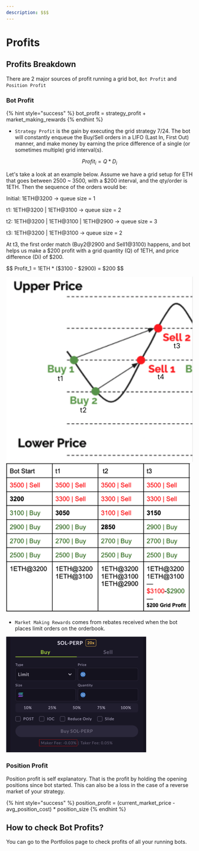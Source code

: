 ```yaml
---
description: $$$
---
```


# Profits

## Profits Breakdown

There are 2 major sources of profit running a grid bot, `Bot Profit` and `Position Profit`

### Bot Profit

{% hint style="success" %}
bot\_profit = strategy\_profit + market\_making\_rewards
{% endhint %}

* `Strategy Profit` is the gain by executing the grid strategy 7/24. The bot will constantly enqueue the Buy/Sell orders in a LIFO (Last In, First Out) manner, and make money by earning the price difference of a single (or sometimes multiple) grid interval(s).&#x20;

$$
Profit_i = Q * D_i
$$

Let's take a look at an example below. Assume we have a grid setup for ETH that goes between 2500 \~ 3500, with a $200 interval, and the qty/order is 1ETH. Then the sequence of the orders would be:

Initial:  1ETH@3200                                                                            -> queue size = 1

t1:        1ETH@3200    |    1ETH@3100                                              -> queue size = 2

t2:        1ETH@3200    |    1ETH@3100    |    1ETH@2900                -> queue size = 3&#x20;

t3:        1ETH@3200    |    1ETH@3100                                              -> queue size = 2

At t3, the first order match (Buy2@2900 and Sell1@3100) happens, and bot helps us make a $200 profit with a grid quantity (Q) of 1ETH, and price difference (Di) of $200.

$$
Profit_1 = 1ETH * ($3100 - $2900) = $200
$$

![](<../../.gitbook/assets/image (4).png>)                     ![](<../../.gitbook/assets/image (7).png>)     &#x20;



* `Market Making Rewards` comes from rebates received when the bot places limit orders on the orderbook.&#x20;

![Mango Market, for example, gives 3bp (0.03%) Maker rewards currently.](<../../.gitbook/assets/image (1).png>)

### Position Profit

Position profit is self explanatory. That is the profit by holding the opening positions since bot started. This can also be a loss in the case of a reverse market of your strategy.

{% hint style="success" %}
position\_profit = (current\_market\_price - avg\_position\_cost) \* position\_size
{% endhint %}

## How to check Bot Profits?

You can go to the Portfolios page to check profits of all your running bots.&#x20;

